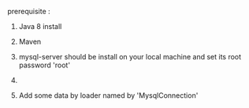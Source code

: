 prerequisite :
1) Java 8 install

2) Maven

3) mysql-server should be install on your local machine and set its root password 'root'

4)

4) Add some data by loader named by 'MysqlConnection'
